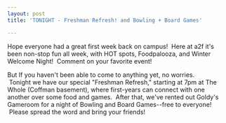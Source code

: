```yaml
---
layout: post
title: 'TONIGHT - Freshman Refresh! and Bowling + Board Games'

---
```


Hope everyone had a great first week back on campus!  Here at a2f it's been non-stop fun all week, with HOT spots, Foodpalooza, and Winter Welcome Night!  Comment on your favorite event!

But If you haven't been able to come to anything yet, no worries.  Tonight we have our special "Freshman Refresh," starting at 7pm at The Whole (Coffman basement), where first-years can connect with one another over some food and games.  After that, we've rented out Goldy's Gameroom for a night of Bowling and Board Games--free to everyone!  Please spread the word and bring your friends!
